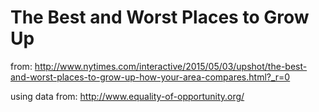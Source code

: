 # The Best and Worst Places to Grow Up

from: http://www.nytimes.com/interactive/2015/05/03/upshot/the-best-and-worst-places-to-grow-up-how-your-area-compares.html?_r=0

using data from: http://www.equality-of-opportunity.org/
